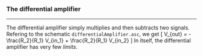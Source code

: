 ### The differential amplifier
---
The differential amplifier simply multiplies and then subtracts two signals. Refering to the schematic `differentialAmplifier.asc`, we get 
\[
 V_{out} = - \frac{R_2}{R_1} V_{in_1} + \frac{R_2}{R_1} V_{in_2}
\]
In itself, the differential amplifier has very few *limits*.